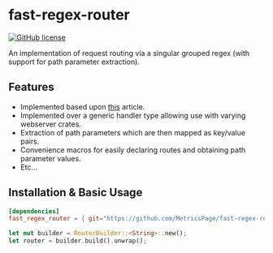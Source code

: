 # fast-regex-router
[![GitHub license](https://img.shields.io/badge/license-MIT-007ec6)](https://github.com/MetricsPage/fast-regex-router/blob/main/LICENSE)

An implementation of request routing via a singular grouped regex (with support for path parameter extraction).

## Features
- Implemented based upon [this](https://www.npopov.com/2014/02/18/Fast-request-routing-using-regular-expressions.html) article.
- Implemented over a generic handler type allowing use with varying webserver crates.
- Extraction of path parameters which are then mapped as key/value pairs.
- Convenience macros for easily declaring routes and obtaining path parameter values.
- Etc...

## Installation & Basic Usage
```toml
[dependencies]
fast_regex_router = { git="https://github.com/MetricsPage/fast-regex-router/" }
```

```Rust
let mut builder = RouterBuilder::<String>::new();
let router = builder.build().unwrap();
```
